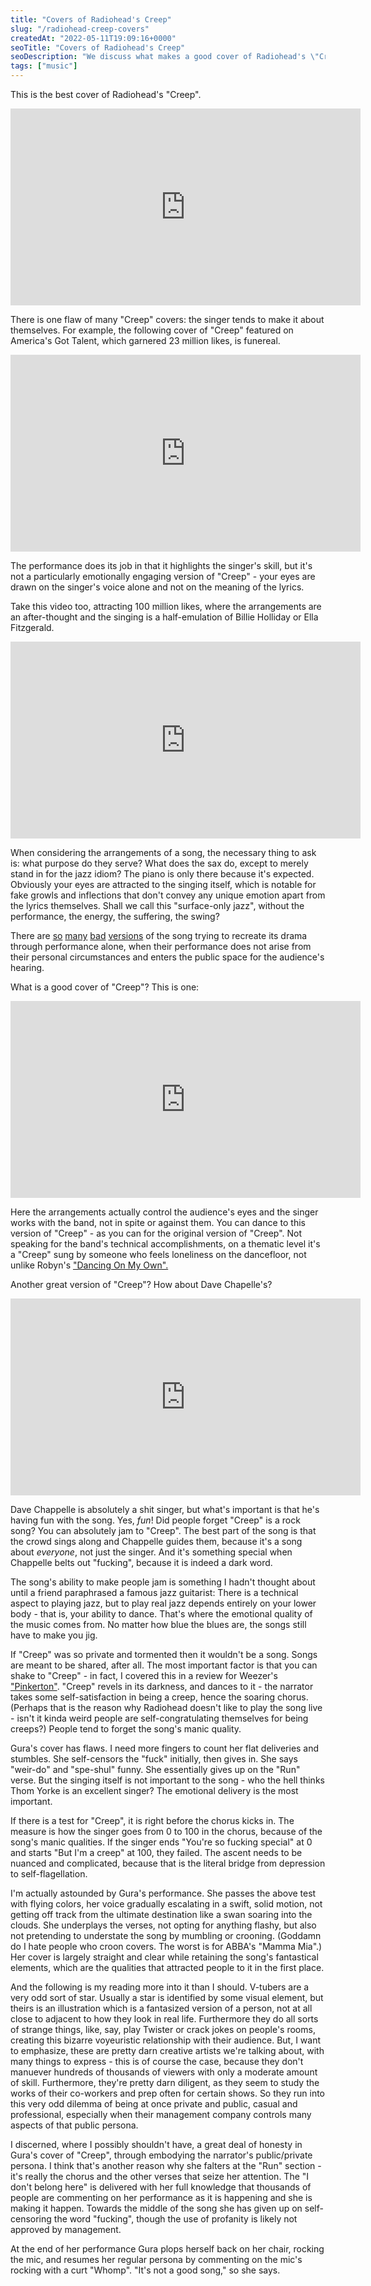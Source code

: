 ```yaml
---
title: "Covers of Radiohead's Creep"
slug: "/radiohead-creep-covers"
createdAt: "2022-05-11T19:09:16+0000"
seoTitle: "Covers of Radiohead's Creep"
seoDescription: "We discuss what makes a good cover of Radiohead's \"Creep\" because 1. it's a great song and 2. there are way too many covers of it."
tags: ["music"]
---
```


This is the best cover of Radiohead's "Creep".

<iframe width="560" height="315" src="https://www.youtube.com/embed/gPQSmhjONdA" title="YouTube video player" frameborder="0" allow="accelerometer; autoplay; clipboard-write; encrypted-media; gyroscope; picture-in-picture" allowfullscreen></iframe>

There is one flaw of many "Creep" covers: the singer tends to make it about themselves. For example, the following cover of "Creep" featured on America's Got Talent, which garnered 23 million likes, is funereal.

<iframe width="560" height="315" src="https://www.youtube.com/embed/KDIQfTdKWuY" title="YouTube video player" frameborder="0" allow="accelerometer; autoplay; clipboard-write; encrypted-media; gyroscope; picture-in-picture" allowfullscreen></iframe>

The performance does its job in that it highlights the singer's skill, but it's not a particularly emotionally engaging version of "Creep" - your eyes are drawn on the singer's voice alone and not on the meaning of the lyrics.

Take this video too, attracting 100 million likes, where the arrangements are an after-thought and the singing is a half-emulation of Billie Holliday or Ella Fitzgerald.

<iframe width="560" height="315" src="https://www.youtube.com/embed/m3lF2qEA2cw" title="YouTube video player" frameborder="0" allow="accelerometer; autoplay; clipboard-write; encrypted-media; gyroscope; picture-in-picture" allowfullscreen></iframe>

When considering the arrangements of a song, the necessary thing to ask is: what purpose do they serve? What does the sax do, except to merely stand in for the jazz idiom? The piano is only there because it's expected. Obviously your eyes are attracted to the singing itself, which is notable for fake growls and inflections that don't convey any unique emotion apart from the lyrics themselves. Shall we call this "surface-only jazz", without the performance, the energy, the suffering, the swing?

There are <a href="https://www.youtube.com/watch?v=qISirGv3Mho" target="_blank" rel="noopener noreferrer">so</a> <a href="https://www.youtube.com/watch?v=wC64ZPJXMGU" target="_blank" rel="noopener noreferrer">many</a> <a href="https://www.youtube.com/watch?v=hXlzci1rKNM" target="_blank" rel="noopener noreferrer">bad</a> <a href="https://www.youtube.com/watch?v=ixlC5Uthyfo" target="_blank" rel="noopener noreferrer">versions</a> of the song trying to recreate its drama through performance alone, when their performance does not arise from their personal circumstances and enters the public space for the audience's hearing.

What is a good cover of "Creep"? This is one:

<iframe width="560" height="315" src="https://www.youtube.com/embed/tcNuPheBQgU" title="YouTube video player" frameborder="0" allow="accelerometer; autoplay; clipboard-write; encrypted-media; gyroscope; picture-in-picture" allowfullscreen></iframe>

Here the arrangements actually control the audience's eyes and the singer works with the band, not in spite or against them. You can dance to this version of "Creep" - as you can for the original version of "Creep". Not speaking for the band's technical accomplishments, on a thematic level it's a "Creep" sung by someone who feels loneliness on the dancefloor, not unlike Robyn's <a href="https://www.youtube.com/watch?v=CcNo07Xp8aQ" target="_blank" rel="noopener noreferrer">"Dancing On My Own".</a>

Another great version of "Creep"? How about Dave Chapelle's?

<iframe width="560" height="315" src="https://www.youtube.com/embed/Q1_Xxu1Qf8c" title="YouTube video player" frameborder="0" allow="accelerometer; autoplay; clipboard-write; encrypted-media; gyroscope; picture-in-picture" allowfullscreen></iframe>

Dave Chappelle is absolutely a shit singer, but what's important is that he's having fun with the song. Yes, _fun_! Did people forget "Creep" is a rock song? You can absolutely jam to "Creep". The best part of the song is that the crowd sings along and Chappelle guides them, because it's a song about _everyone_, not just the singer. And it's something special when Chappelle belts out "fucking", because it is indeed a dark word.

The song's ability to make people jam is something I hadn't thought about until a friend paraphrased a famous jazz guitarist: There is a technical aspect to playing jazz, but to play real jazz depends entirely on your lower body - that is, your ability to dance. That's where the emotional quality of the music comes from. No matter how blue the blues are, the songs still have to make you jig.

If "Creep" was so private and tormented then it wouldn't be a song. Songs are meant to be shared, after all. The most important factor is that you can shake to "Creep" - in fact, I covered this in a review for Weezer's <a href="/woodstock-99-pinkerton" target="_blank" rel="noopener noreferrer">"Pinkerton"</a>. "Creep" revels in its darkness, and dances to it - the narrator takes some self-satisfaction in being a creep, hence the soaring chorus. (Perhaps that is the reason why Radiohead doesn't like to play the song live - isn't it kinda weird people are self-congratulating themselves for being creeps?) People tend to forget the song's manic quality.

Gura's cover has flaws. I need more fingers to count her flat deliveries and stumbles. She self-censors the "fuck" initially, then gives in. She says "weir-do" and "spe-shul" funny. She essentially gives up on the "Run" verse. But the singing itself is not important to the song - who the hell thinks Thom Yorke is an excellent singer? The emotional delivery is the most important.

If there is a test for "Creep", it is right before the chorus kicks in. The measure is how the singer goes from 0 to 100 in the chorus, because of the song's manic qualities. If the singer ends "You're so fucking special" at 0 and starts "But I'm a creep" at 100, they failed. The ascent needs to be nuanced and complicated, because that is the literal bridge from depression to self-flagellation.

I'm actually astounded by Gura's performance. She passes the above test with flying colors, her voice gradually escalating in a swift, solid motion, not getting off track from the ultimate destination like a swan soaring into the clouds. She underplays the verses, not opting for anything flashy, but also not pretending to understate the song by mumbling or crooning. (Goddamn do I hate people who croon covers. The worst is for ABBA's "Mamma Mia".) Her cover is largely straight and clear while retaining the song's fantastical elements, which are the qualities that attracted people to it in the first place.

And the following is my reading more into it than I should. V-tubers are a very odd sort of star. Usually a star is identified by some visual element, but theirs is an illustration which is a fantasized version of a person, not at all close to adjacent to how they look in real life. Furthermore they do all sorts of strange things, like, say, play Twister or crack jokes on people's rooms, creating this bizarre voyeuristic relationship with their audience. But, I want to emphasize, these are pretty darn creative artists we're talking about, with many things to express - this is of course the case, because they don't manuever hundreds of thousands of viewers with only a moderate amount of skill. Furthermore, they're pretty darn diligent, as they seem to study the works of their co-workers and prep often for certain shows. So they run into this very odd dilemma of being at once private and public, casual and professional, especially when their management company controls many aspects of that public persona.

I discerned, where I possibly shouldn't have, a great deal of honesty in Gura's cover of "Creep", through embodying the narrator's public/private persona. I think that's another reason why she falters at the "Run" section - it's really the chorus and the other verses that seize her attention. The "I don't belong here" is delivered with her full knowledge that thousands of people are commenting on her performance as it is happening and she is making it happen. Towards the middle of the song she has given up on self-censoring the word "fucking", though the use of profanity is likely not approved by management.

At the end of her performance Gura plops herself back on her chair, rocking the mic, and resumes her regular persona by commenting on the mic's rocking with a curt "Whomp". "It's not a good song," so she says.
